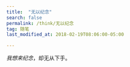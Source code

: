 ```yaml
---
title:  "无以纪念"
search: false
permalink: /think/无以纪念
tag: 随笔
last_modified_at: 2018-02-19T08:06:00-05:00

---
```




*我想来纪念*，却无从下手。